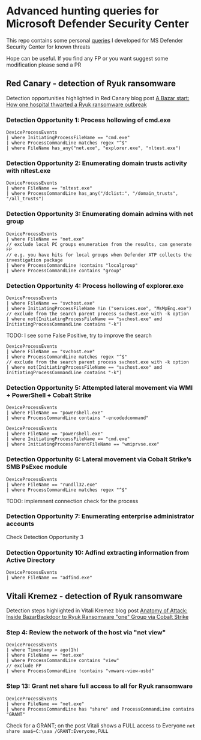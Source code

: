 # Advanced hunting queries for Microsoft Defender Security Center
This repo contains some personal [queries](https://docs.microsoft.com/en-us/windows/security/threat-protection/microsoft-defender-atp/advanced-hunting-overview) I developed for MS Defender Security Center for known threats

Hope can be useful. If you find any FP or you want suggest some modification please send a PR

## Red Canary - detection of Ryuk ransomware
Detection opportunities highlighted in Red Canary blog post [A Bazar start: How one hospital thwarted a Ryuk ransomware outbreak](https://redcanary.com/blog/how-one-hospital-thwarted-a-ryuk-ransomware-outbreak/)

### Detection Opportunity 1: Process hollowing of cmd.exe
```
DeviceProcessEvents
| where InitiatingProcessFileName == "cmd.exe"
| where ProcessCommandLine matches regex "^$"
| where FileName has_any("net.exe", "explorer.exe", "nltest.exe")
```

### Detection Opportunity 2: Enumerating domain trusts activity with nltest.exe
```
DeviceProcessEvents
| where FileName == "nltest.exe"
| where ProcessCommandLine has_any("/dclist:", "/domain_trusts", "/all_trusts")
```

### Detection Opportunity 3: Enumerating domain admins with net group
```
DeviceProcessEvents
| where FileName == "net.exe"
// exclude local PC groups enumeration from the results, can generate FP
// e.g. you have hits for local groups when Defender ATP collects the investigation package
| where ProcessCommandLine !contains "localgroup"
| where ProcessCommandLine contains "group"
```

### Detection Opportunity 4: Process hollowing of explorer.exe
```
DeviceProcessEvents
| where FileName == "svchost.exe"
| where InitiatingProcessFileName !in ("services.exe", "MsMpEng.exe")
// exclude from the search parent process svchost.exe with -k option
| where not(InitiatingProcessFileName == "svchost.exe" and InitiatingProcessCommandLine contains "-k")
```
TODO: I see some False Positive, try to improve the search

```
DeviceProcessEvents
| where FileName == "svchost.exe"
| where ProcessCommandLine matches regex "^$"
// exclude from the search parent process svchost.exe with -k option
| where not(InitiatingProcessFileName == "svchost.exe" and InitiatingProcessCommandLine contains "-k")
```

### Detection Opportunity 5: Attempted lateral movement via WMI + PowerShell + Cobalt Strike
```
DeviceProcessEvents
| where FileName == "powershell.exe"
| where ProcessCommandLine contains "-encodedcommand"
```

```
DeviceProcessEvents
| where FileName == "powershell.exe"
| where InitiatingProcessFileName == "cmd.exe"
| where InitiatingProcessParentFileName == "wmiprvse.exe"
```

### Detection Opportunity 6: Lateral movement via Cobalt Strike’s SMB PsExec module
```
DeviceProcessEvents
| where FileName == "rundll32.exe"
| where ProcessCommandLine matches regex "^$"
```
TODO: implemnent connection check for the process

### Detection Opportunity 7: Enumerating enterprise administrator accounts
Check Detection Opportunity 3

### Detection Opportunity 10: Adfind extracting information from Active Directory
```
DeviceProcessEvents
| where FileName == "adfind.exe"
```

## Vitali Kremez - detection of Ryuk ransomware
Detection steps highlighted in Vitali Kremez blog post [Anatomy of Attack: Inside BazarBackdoor to Ryuk Ransomware "one" Group via Cobalt Strike](https://www.advanced-intel.com/post/anatomy-of-attack-inside-bazarbackdoor-to-ryuk-ransomware-one-group-via-cobalt-strike)

### Step 4: Review the network of the host via "net view"
```
DeviceProcessEvents
| where Timestamp > ago(1h)
| where FileName == "net.exe"
| where ProcessCommandLine contains "view"
// exclude FP
| where ProcessCommandLine !contains "vmware-view-usbd"
```

### Step 13: Grant net share full access to all for Ryuk ransomware
```
DeviceProcessEvents
| where FileName == "net.exe"
| where ProcessCommandLine has "share" and ProcessCommandLine contains "GRANT"
```
Check for a GRANT; on the post Vitali shows a FULL access to Everyone ```net share aaa$=C:\aaa /GRANT:Everyone,FULL```
